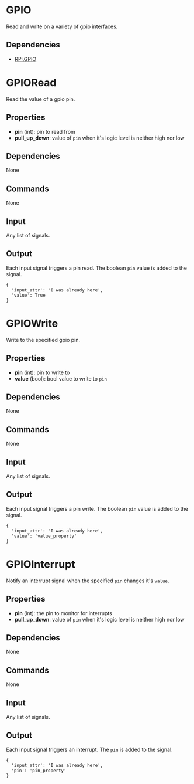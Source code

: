 GPIO
====

Read and write on a variety of gpio interfaces.

Dependencies
-----------
* [RPi.GPIO](https://pypi.python.org/pypi/RPi.GPIO)

GPIORead
========

Read the value of a gpio pin.

Properties
----------
- **pin** (int): pin to read from
- **pull_up_down**: value of `pin` when it's logic level is neither high nor low

Dependencies
------------
None

Commands
--------
None

Input
-------
Any list of signals.

Output
------

Each input signal triggers a pin read. The boolean `pin` value is added to the signal.

```
{
  'input_attr': 'I was already here',
  'value': True
}
```

GPIOWrite
========

Write to the specified gpio pin.

Properties
----------
- **pin** (int): pin to write to
- **value** (bool): bool value to write to `pin`

Dependencies
------------
None

Commands
--------
None

Input
------
Any list of signals.

Output
------

Each input signal triggers a pin write. The boolean `pin` value is added to the signal.

```
{
  'input_attr': 'I was already here',
  'value': 'value_property'
}
```

GPIOInterrupt
==============
Notify an interrupt signal when the specified `pin` changes it's `value`.

Properties
----------
- **pin** (int): the pin to monitor for interrupts
- **pull_up_down**: value of `pin` when it's logic level is neither high nor low

Dependencies
------------
None

Commands
---------
None

Input
-------
Any list of signals.

Output
--------

Each input signal triggers an interrupt. The `pin` is added to the signal.

```
{
  'input_attr': 'I was already here',
  'pin': 'pin_property'
}
```
